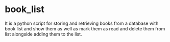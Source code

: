 # book_list
It is a python script for storing and retrieving books from a database with book list and show them as well as mark them as read and delete them from list alongside adding them to the list.
